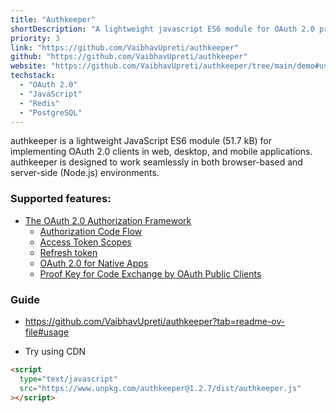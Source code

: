 ```yaml
---
title: "Authkeeper"
shortDescription: "A lightweight javascript ES6 module for OAuth 2.0 protocol"
priority: 3
link: "https://github.com/VaibhavUpreti/authkeeper"
github: "https://github.com/VaibhavUpreti/authkeeper"
website: "https://github.com/VaibhavUpreti/authkeeper/tree/main/demo#using-authkeeper-with-various-clients"
techstack:
  - "OAuth 2.0"
  - "JavaScript"
  - "Redis"
  - "PostgreSQL"
---
```


authkeeper is a lightweight JavaScript ES6 module (51.7 kB) for implementing OAuth 2.0 clients in web, desktop, and mobile applications. authkeeper is designed to work seamlessly in both browser-based and server-side (Node.js) environments.

### Supported features:

- [The OAuth 2.0 Authorization Framework](https://datatracker.ietf.org/doc/html/rfc6749)
  - [Authorization Code Flow](https://datatracker.ietf.org/doc/html/rfc6749#section-4.1)
  - [Access Token Scopes](https://datatracker.ietf.org/doc/html/rfc6749#section-3.3)
  - [Refresh token](https://datatracker.ietf.org/doc/html/rfc6749#section-1.5)
  - [OAuth 2.0 for Native Apps](https://datatracker.ietf.org/doc/html/rfc8252)
  - [Proof Key for Code Exchange by OAuth Public Clients](https://datatracker.ietf.org/doc/html/rfc7636)

### Guide

- https://github.com/VaibhavUpreti/authkeeper?tab=readme-ov-file#usage

- Try using CDN

```html
<script
  type="text/javascript"
  src="https://www.unpkg.com/authkeeper@1.2.7/dist/authkeeper.js"
></script>
```
